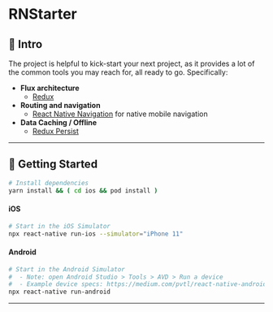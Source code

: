 # RNStarter

## 👋 Intro


The project is helpful to kick-start your next project, as it provides a lot of the common tools you may reach for, all ready to go. Specifically:

- __Flux architecture__
    - [Redux](https://redux.js.org/docs/introduction/)
- __Routing and navigation__
    - [React Native Navigation](https://wix.github.io/react-native-navigation/docs/before-you-start/) for native mobile navigation
- __Data Caching / Offline__
    - [Redux Persist](https://github.com/rt2zz/redux-persist)


---

## 🚀 Getting Started

```bash
# Install dependencies
yarn install && ( cd ios && pod install )
```

#### iOS

```bash
# Start in the iOS Simulator
npx react-native run-ios --simulator="iPhone 11"
```

#### Android

```bash
# Start in the Android Simulator
#  - Note: open Android Studio > Tools > AVD > Run a device
#  - Example device specs: https://medium.com/pvtl/react-native-android-development-on-mac-ef7481f65e47#d5da
npx react-native run-android
```

---
